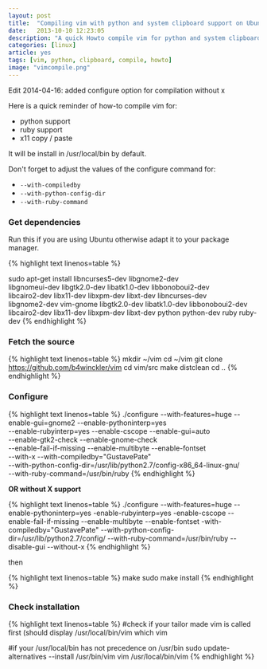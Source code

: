 ```yaml
---
layout: post
title:  "Compiling vim with python and system clipboard support on Ubuntu"
date:   2013-10-10 12:23:05
description: "A quick Howto compile vim for python and system clipboard support"
categories: [linux]
article: yes
tags: [vim, python, clipboard, compile, howto]
image: "vimcompile.png"
---
```


Edit 2014-04-16: added configure option for compilation without x

Here is a quick reminder of how-to compile vim for:
* python support
* ruby support
* x11 copy / paste

It will be install in /usr/local/bin by default.

Don't forget to adjust the values of the configure command for:

- `--with-compiledby`
- `--with-python-config-dir`
- `--with-ruby-command`


### Get dependencies

Run this if you are using Ubuntu otherwise adapt it to your package manager.

{% highlight text linenos=table %}

sudo apt-get install libncurses5-dev libgnome2-dev \
    libgnomeui-dev libgtk2.0-dev libatk1.0-dev libbonoboui2-dev \
    libcairo2-dev libx11-dev libxpm-dev libxt-dev libncurses-dev \
    libgnome2-dev vim-gnome libgtk2.0-dev libatk1.0-dev libbonoboui2-dev \
    libcairo2-dev libx11-dev libxpm-dev libxt-dev python python-dev ruby ruby-dev
{% endhighlight %}

### Fetch the source

{% highlight text linenos=table %}
mkdir ~/vim
cd ~/vim
git clone https://github.com/b4winckler/vim
cd vim/src
make distclean
cd ..
{% endhighlight %}

### Configure

{% highlight text linenos=table %}
./configure --with-features=huge --enable-gui=gnome2 --enable-pythoninterp=yes \
    --enable-rubyinterp=yes --enable-cscope --enable-gui=auto \
    --enable-gtk2-check --enable-gnome-check \
    --enable-fail-if-missing --enable-multibyte --enable-fontset \
    --with-x --with-compiledby="GustavePate" \
    --with-python-config-dir=/usr/lib/python2.7/config-x86_64-linux-gnu/ \
    --with-ruby-command=/usr/bin/ruby
{% endhighlight %}

**OR without X support**

{% highlight text linenos=table %}
./configure  --with-features=huge --enable-pythoninterp=yes -enable-rubyinterp=yes  -enable-cscope --enable-fail-if-missing --enable-multibyte
--enable-fontset -with-compiledby="GustavePate" --with-python-config-dir=/usr/lib/python2.7/config/ --with-ruby-command=/usr/bin/ruby --disable-gui
--without-x
{% endhighlight %}

then

{% highlight text linenos=table %}
make
sudo make install
{% endhighlight %}

### Check installation

{% highlight text linenos=table %}
#check if your tailor made vim is called first (should display /usr/local/bin/vim
which vim

#if your /usr/local/bin has not precedence on /usr/bin
sudo update-alternatives --install /usr/bin/vim vim /usr/local/bin/vim
{% endhighlight %}


